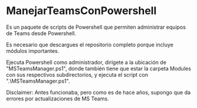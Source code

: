 # ManejarTeamsConPowershell
Es un paquete de scripts de Powershell que permiten administrar equipos de Teams desde Powershell.

Es necesario que descargues el repositorio completo porque incluye módulos importantes.


Ejecuta Powershell como administrador, dirígete a la ubicación de "MSTeamsManager.ps1", donde también tiene que estar la carpeta Modules con sus respectivos subdirectorios, y ejecuta el script con ".\MSTeamsManager.ps1".



Disclaimer: Antes funcionaba, pero como es de hace años, supongo que da errores por actualizaciones de MS Teams.
